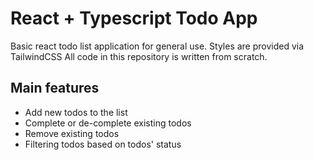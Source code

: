 # React + Typescript Todo App

Basic react todo list application for general use.
Styles are provided via TailwindCSS
All code in this repository is written from scratch.

## Main features

- Add new todos to the list
- Complete or de-complete existing todos
- Remove existing todos
- Filtering todos based on todos' status
